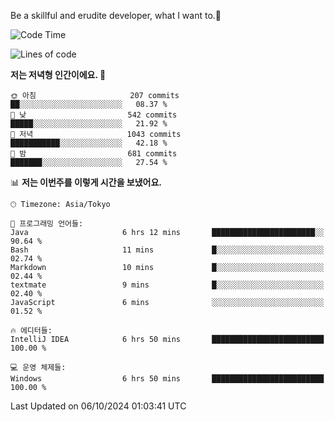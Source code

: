Be a skillful and erudite developer, what I want to.👶

<!--START_SECTION:waka-->
![Code Time](http://img.shields.io/badge/Code%20Time-1%2C304%20hrs%2044%20mins-blue)

![Lines of code](https://img.shields.io/badge/%EC%A0%80%EB%8A%94%20%EC%97%AC%ED%83%9C%EA%B9%8C%EC%A7%80%20-880.5%20thousand%20%EC%A4%84%EC%9D%98%20%EC%BD%94%EB%93%9C%EB%A5%BC%20%EC%9E%91%EC%84%B1%ED%96%88%EC%96%B4%EC%9A%94.-blue)

**저는 저녁형 인간이에요. 🦉** 

```text
🌞 아침                     207 commits         ██░░░░░░░░░░░░░░░░░░░░░░░   08.37 % 
🌆 낮　                     542 commits         █████░░░░░░░░░░░░░░░░░░░░   21.92 % 
🌃 저녁                     1043 commits        ███████████░░░░░░░░░░░░░░   42.18 % 
🌙 밤　                     681 commits         ███████░░░░░░░░░░░░░░░░░░   27.54 % 
```


📊 **저는 이번주를 이렇게 시간을 보냈어요.** 

```text
🕑︎ Timezone: Asia/Tokyo

💬 프로그래밍 언어들: 
Java                     6 hrs 12 mins       ███████████████████████░░   90.64 % 
Bash                     11 mins             █░░░░░░░░░░░░░░░░░░░░░░░░   02.74 % 
Markdown                 10 mins             █░░░░░░░░░░░░░░░░░░░░░░░░   02.44 % 
textmate                 9 mins              █░░░░░░░░░░░░░░░░░░░░░░░░   02.40 % 
JavaScript               6 mins              ░░░░░░░░░░░░░░░░░░░░░░░░░   01.52 % 

🔥 에디터들: 
IntelliJ IDEA            6 hrs 50 mins       █████████████████████████   100.00 % 

💻 운영 체제들: 
Windows                  6 hrs 50 mins       █████████████████████████   100.00 % 
```


 Last Updated on 06/10/2024 01:03:41 UTC
<!--END_SECTION:waka-->
